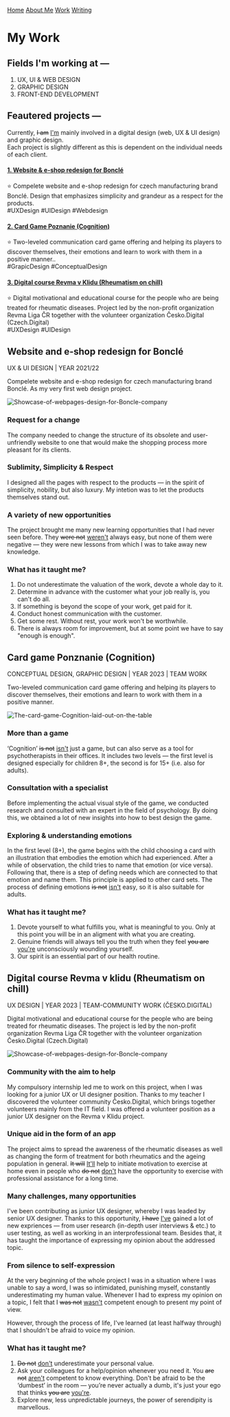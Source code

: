 [Home](../index.md) [About Me](../about.md) [Work](index.md) [Writing](../writing/index.md)

# My Work

## Fields I'm working at —

1. UX, UI & WEB DESIGN
2. GRAPHIC DESIGN
3. FRONT-END DEVELOPMENT

## Feautered projects —
Currently, <del>I am</del> <ins>I'm</ins> mainly involved in a digital design (web, UX & UI design) and graphic design.</br>
Each project is slightly different as this is dependent on the individual needs of each client.

#### [1. Website & e-shop redesign for Bonclé](#website-and-e-shop-redesign-for-bonclé)
:star: Compelete website and e-shop redesign for czech manufacturing brand Bonclé. Design that emphasizes simplicity and grandeur as a respect for the products.
</br>
#UXDesign #UIDesign #Webdesign
#### [2. Card Game Poznanie (Cognition)](#card-game-ponznanie-cognition)
:star: Two-leveled communication card game offering and helping its players to discover themselves, their emotions and learn to work with them in a positive manner..
</br>
#GrapicDesign #ConceptualDesign
#### [3. Digital course Revma v Klidu (Rheumatism on chill)](#digital-course-revma-v-klidu-Rheumatism-on-chill)
:star: Digital motivational and educational course for the people who are being treated for rheumatic diseases. Project led by the non-profit organization Revma Liga ČR together with the volunteer organization Česko.Digital (Czech.Digital)
</br>
#UXDesign #UIDesign
</br>
## Website and e-shop redesign for Bonclé
UX & UI DESIGN | YEAR 2021/22

Compelete website and e-shop redesign for czech manufacturing brand Bonclé. As my very first web design project.

![Showcase-of-webpages-design-for-Boncle-company](../img/Showcase-of-webpages-design-for-Boncle-company.png)

### Request for a change
The company needed to change the structure of its obsolete and user-unfriendly website to one that would make the shopping process more pleasant for its clients.
</br>
### Sublimity, Simplicity & Respect
I designed all the pages with respect to the products — in the spirit of simplicity, nobility, but also luxury. My intetion was to let the products themselves stand out.
</br>
### A variety of new opportunities
The project brought me many new learning opportunities that I had never seen before. They <del>were not</del> <ins>weren't</ins> always easy, but none of them were negative — they were new lessons from which I was to take away new knowledge.
</br>
### What has it taught me?
1. Do not underestimate the valuation of the work, devote a whole day to it.
2. Determine in advance with the customer what your job really is, you can't do all.
3. If something is beyond the scope of your work, get paid for it.
4. Conduct honest communication with the customer.
5. Get some rest. Without rest, your work won't be worthwhile.
6. There is always room for improvement, but at some point we have to say "enough is enough".

## Card game Ponznanie (Cognition)
CONCEPTUAL DESIGN, GRAPHIC DESIGN | YEAR 2023 | TEAM WORK 

Two-leveled communication card game offering and helping its players to discover themselves, their emotions and learn to work with them in a positive manner.

![The-card-game-Cognition-laid-out-on-the-table](../img/The-card-game-Cognition-laid-out-on-the-table.png)

### More than a game
‘Cognition’ <del>is not</del> <ins>isn't</ins> just a game, but can also serve as a tool for psychotherapists in their offices. It includes two levels — the first level is designed especially for children 8+, the second is for 15+ (i.e. also for adults).
</br>
### Consultation with a specialist
Before implementing the actual visual style of the game, we conducted research and consulted with an expert in the field of psychology. By doing this, we obtained a lot of new insights into how to best design the game.
</br>
### Exploring & understanding emotions
In the first level (8+), the game begins with the child choosing a card with an illustration that embodies the emotion which had experienced. After a while of observation, the child tries to name that emotion (or vice versa).  Following that, there is a step of defing needs which are connected to that emotion and name them. This principle is applied to other card sets. The process of defining emotions <del>is not</del> <ins>isn't</ins> easy, so it is also suitable for adults.
</br>
### What has it taught me?
1. Devote yourself to what fulfills you, what is meaningful to you. Only at this point you will be in an aligment with what you are creating.
2. Genuine friends will always tell you the truth when they feel <del>you are</del> <ins>you're</ins> unconsciously wounding yourself.
3. Our spirit is an essential part of our health routine.

## Digital course Revma v klidu (Rheumatism on chill)
UX DESIGN | YEAR 2023 | TEAM-COMMUNITY WORK (ČESKO.DIGITAL)  

Digital motivational and educational course for the people who are being treated for rheumatic diseases. The project is led by the non-profit organization Revma Liga ČR together with the volunteer organization Česko.Digital (Czech.Digital)

![Showcase-of-webpages-design-for-Boncle-company](../img/Showcase-of-selected-screens-of-the-application.png)

### Community with the aim to help
My compulsory internship led me to work on this project, when I was looking for a junior UX or UI designer position. Thanks to my teacher I discovered the volunteer community Česko.Digital, which brings together volunteers mainly from the IT field. I was offered a volunteer position as a junior UX designer on the Revma v Klidu project.
</br>
### Unique aid in the form of an app
The project aims to spread the awareness of the rheumatic diseases as well as changing the form of treatment for both rheumatics and the ageing population in general. <del>It will</del> <ins>It'll</ins> help to initiate motivation to exercise at home even in people who <del>do not</del> <ins>don't</ins> have the opportunity to exercise with professional assistance for a long time.
</br>
### Many challenges, many opportunities
I've been contributing as junior UX designer, whereby I was leaded by senior UX designer. Thanks to this opportunity, <del>I have</del> <ins>I've</ins> gained a lot of new expriences — from user research (in-depth user interviews & etc.) to user testing, as well as working in an interprofessional team. Besides that, it has taught the importance of expressing my opinion about the addressed topic.
</br>
### From silence to self-expression
At the very beginning of the whole project I was in a situation where I was unable to say a word, I was so intimidated, punishing myself, constantly underestimating my human value. Whenever I had to express my opinion on a topic, I felt that I <del>was not</del> <ins>wasn't</ins> competent enough to present my point of view.

However, through the process of life, I've learned (at least halfway through) that I shouldn't be afraid to voice my opinion.
</br>
### What has it taught me?
1. <del>Do not</del> <ins>don't</ins> underestimate your personal value.
2. Ask your colleagues for a help/opinion whenever you need it. You <del>are not</del> <ins>aren't</ins> competent to know everything. Don't be afraid to be the ‘dumbest’ in the room — you’re never actually a  dumb, it's just your ego that thinks <del>you are</del> <ins>you're</ins>.
3. Explore new, less unpredictable journeys, the power of serendipity is marvellous.

